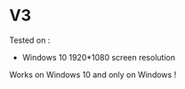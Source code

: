 # V3

Tested on :
- Windows 10 1920*1080 screen resolution

Works on Windows 10 and only on Windows !
